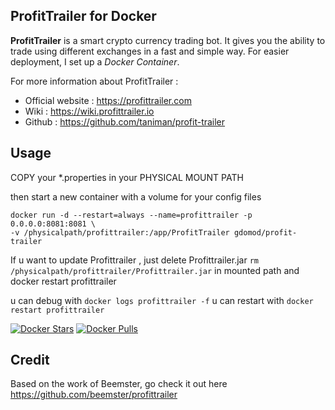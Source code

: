 ProfitTrailer for Docker
------------------------

**ProfitTrailer** is a smart crypto currency trading bot. It gives you the ability to trade using different exchanges in a fast and simple way.
For easier deployment, I set up a *Docker Container*.

For more information about ProfitTrailer :

 - Official website : https://profittrailer.com
 - Wiki : https://wiki.profittrailer.io
 - Github : https://github.com/taniman/profit-trailer

Usage
-----

COPY your *.properties in your PHYSICAL MOUNT PATH

then start a new container with a volume for your config files

    docker run -d --restart=always --name=profittrailer -p 0.0.0.0:8081:8081 \
    -v /physicalpath/profittrailer:/app/ProfitTrailer gdomod/profit-trailer

If u want to update Profittrailer , just delete Profittrailer.jar `rm /physicalpath/profittrailer/Profittrailer.jar` in mounted path and docker restart profittrailer

u can debug with `docker logs profittrailer -f`
u can restart with `docker restart profittrailer`


[![Docker Stars](https://img.shields.io/docker/stars/gdomod/profit-trailer.svg)](https://hub.docker.com/r/gdomod/profit-trailer/)
[![Docker Pulls](https://img.shields.io/docker/pulls/gdomod/profit-trailer.svg)](https://hub.docker.com/r/gdomod/profit-trailer/)

Credit
------

Based on the work of Beemster, go check it out here
https://github.com/beemster/profittrailer
